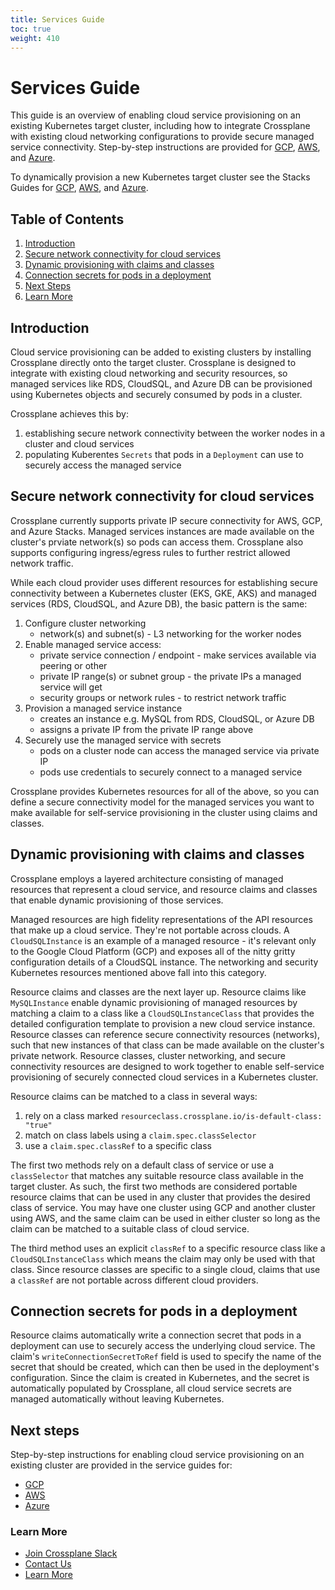```yaml
---
title: Services Guide
toc: true
weight: 410
---
```


# Services Guide 
This guide is an overview of enabling cloud service provisioning on an existing
Kubernetes target cluster, including how to integrate Crossplane with existing
cloud networking configurations to provide secure managed service connectivity.
Step-by-step instructions are provided for [GCP][gcp-services-guide],
[AWS][aws-services-guide], and [Azure][azure-services-guide].

To dynamically provision a new Kubernetes target cluster see the Stacks Guides
for [GCP][stack-guide-gcp], [AWS][stack-guide-aws], and
[Azure][stack-guide-azure].

## Table of Contents
1. [Introduction](#introduction)
1. [Secure network connectivity for cloud
   services](#secure-network-connectivity-for-cloud-services)
1. [Dynamic provisioning with claims and
   classes](#dynamic-provisioning-with-claims-and-classes)
1. [Connection secrets for pods in a
   deployment](#connection-secrets-for-pods-in-a-deployment)
1. [Next Steps](#next-steps)
1. [Learn More](#learn-more)

## Introduction 
Cloud service provisioning can be added to existing clusters by
installing Crossplane directly onto the target cluster. Crossplane is designed
to integrate with existing cloud networking and security resources, so managed
services like RDS, CloudSQL, and Azure DB can be provisioned using Kubernetes
objects and securely consumed by pods in a cluster. 

Crossplane achieves this by:
1. establishing secure network connectivity between the worker nodes in a
   cluster and cloud services
1. populating Kuberentes `Secrets` that pods in a `Deployment` can use to
   securely access the managed service

## Secure network connectivity for cloud services 
Crossplane currently supports private IP secure connectivity for AWS, GCP, and
Azure Stacks. Managed services instances are made available on the cluster's
prviate network(s) so pods can access them.  Crossplane also supports
configuring ingress/egress rules to further restrict allowed network traffic.

While each cloud provider uses different resources for establishing secure
connectivity between a Kubernetes cluster (EKS, GKE, AKS) and managed services
(RDS, CloudSQL, and Azure DB), the basic pattern is the same:
1. Configure cluster networking
   * network(s) and subnet(s) - L3 networking for the worker nodes
1. Enable managed service access: 
   * private service connection / endpoint - make services available via
     peering or other
   * private IP range(s) or subnet group - the private IPs a managed service
     will get
   * security groups or network rules - to restrict network traffic
1. Provision a managed service instance
   * creates an instance e.g. MySQL from RDS, CloudSQL, or Azure DB 
   * assigns a private IP from the private IP range above
1. Securely use the managed service with secrets
   * pods on a cluster node can access the managed service via private IP
   * pods use credentials to securely connect to a managed service

Crossplane provides Kubernetes resources for all of the above, so you can define
a secure connectivity model for the managed services you want to make available
for self-service provisioning in the cluster using claims and classes.

## Dynamic provisioning with claims and classes 
Crossplane employs a layered architecture consisting of managed resources that
represent a cloud service, and resource claims and classes that enable dynamic
provisioning of those services.

Managed resources are high fidelity representations of the API resources that
make up a cloud service. They're not portable across clouds.  A
`CloudSQLInstance` is an example of a managed resource - it's relevant only to
the Google Cloud Platform (GCP) and exposes all of the nitty gritty
configuration details of a CloudSQL instance. The networking and security
Kubernetes resources mentioned above fall into this category.

Resource claims and classes are the next layer up. Resource claims like
`MySQLInstance` enable dynamic provisioning of managed resources by matching a
claim to a class like a `CloudSQLInstanceClass` that provides the detailed
configuration template to provision a new cloud service instance. Resource
classes can reference secure connectivity resources (networks), such that new
instances of that class can be made available on the cluster's private network.
Resource classes, cluster networking, and secure connectivity resources are
designed to work together to enable self-service provisioning of securely
connected cloud services in a Kubernetes cluster.

Resource claims can be matched to a class in several ways: 
1. rely on a class marked  `resourceclass.crossplane.io/is-default-class:
"true"`
1. match on class labels using a `claim.spec.classSelector` 
1. use a `claim.spec.classRef` to a specific class

The first two methods rely on a default class of service or use a
`classSelector` that matches any suitable resource class available in the
target cluster.  As such, the first two methods are considered portable
resource claims that can be used in any cluster that provides the desired class
of service. You may have one cluster using GCP and another cluster using AWS,
and the same claim can be used in either cluster so long as the claim can be
matched to a suitable class of cloud service.

The third method uses an explicit `classRef` to a specific resource class like
a `CloudSQLInstanceClass` which means the claim may only be used with that
class.  Since resource classes are specific to a single cloud, claims that use
a `classRef` are not portable across different cloud providers.

## Connection secrets for pods in a deployment 
Resource claims automatically write a connection secret that pods in a
deployment can use to securely access the underlying cloud service. The claim's
`writeConnectionSecretToRef` field is used to specify the name of the secret
that should be created, which can then be used in the deployment's
configuration. Since the claim is created in Kubernetes, and the secret is
automatically populated by Crossplane, all cloud service secrets are managed
automatically without leaving Kubernetes.

## Next steps 
Step-by-step instructions for enabling cloud service provisioning on an
existing cluster are provided in the service guides for:
* [GCP][gcp-services-guide]
* [AWS][aws-services-guide]
* [Azure][azure-services-guide]

### Learn More
* [Join Crossplane Slack][join-crossplane-slack]
* [Contact Us][contact-us]
* [Learn More][learn-more]

<!-- Named links --> 
[gcp-services-guide]: services/gcp-services-guide.md
[aws-services-guide]: services/aws-services-guide.md
[azure-services-guide]: services/azure-services-guide.md

[stack-guide-gcp]: stacks-guide-gcp.md
[stack-guide-aws]: stacks-guide-aws.md
[stack-guide-azure]: stacks-guide-azure.md

[contact-us]: https://github.com/crossplane/crossplane#contact
[join-crossplane-slack]: https://slack.crossplane.io
[learn-more]: learn-more.md
